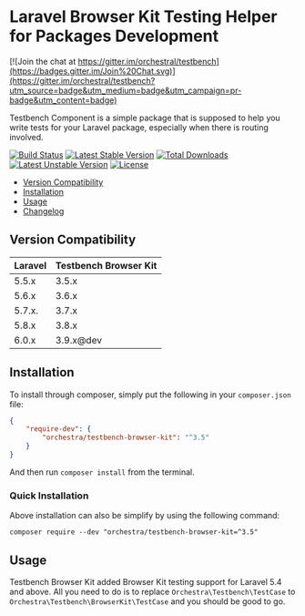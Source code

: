 Laravel Browser Kit Testing Helper for Packages Development
==============

[![Join the chat at https://gitter.im/orchestral/testbench](https://badges.gitter.im/Join%20Chat.svg)](https://gitter.im/orchestral/testbench?utm_source=badge&utm_medium=badge&utm_campaign=pr-badge&utm_content=badge)

Testbench Component is a simple package that is supposed to help you write tests for your Laravel package, especially when there is routing involved.

[![Build Status](https://travis-ci.org/orchestral/testbench-browser-kit.svg?branch=3.9)](https://travis-ci.org/orchestral/testbench-browser-kit)
[![Latest Stable Version](https://poser.pugx.org/orchestra/testbench-browser-kit/v/stable)](https://packagist.org/packages/orchestra/testbench-browser-kit)
[![Total Downloads](https://poser.pugx.org/orchestra/testbench-browser-kit/downloads)](https://packagist.org/packages/orchestra/testbench-browser-kit)
[![Latest Unstable Version](https://poser.pugx.org/orchestra/testbench-browser-kit/v/unstable)](https://packagist.org/packages/orchestra/testbench-browser-kit)
[![License](https://poser.pugx.org/orchestra/testbench-browser-kit/license)](https://packagist.org/packages/orchestra/testbench-browser-kit)

* [Version Compatibility](#version-compatibility)
* [Installation](#installation)
* [Usage](#usage)
* [Changelog](https://github.com/orchestral/testbench-browser-kit/releases)

## Version Compatibility

 Laravel  | Testbench Browser Kit
:---------|:----------
 5.5.x    | 3.5.x
 5.6.x    | 3.6.x
 5.7.x.   | 3.7.x
 5.8.x    | 3.8.x
 6.0.x    | 3.9.x@dev

## Installation

To install through composer, simply put the following in your `composer.json` file:

```json
{
    "require-dev": {
        "orchestra/testbench-browser-kit": "^3.5"
    }
}
```

And then run `composer install` from the terminal.

### Quick Installation

Above installation can also be simplify by using the following command:

    composer require --dev "orchestra/testbench-browser-kit=^3.5"

## Usage

Testbench Browser Kit added Browser Kit testing support for Laravel 5.4 and above. All you need to do is to replace `Orchestra\Testbench\TestCase` to `Orchestra\Testbench\BrowserKit\TestCase` and you should be good to go.

